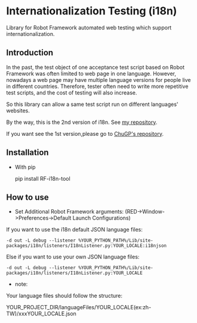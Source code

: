 # Internationalization Testing (i18n)
Library for Robot Framework automated web testing which support internationalization.

Introduction
--------------
In the past, the test object of one acceptance test script based on Robot Framework was often limited to web page in one language. However, nowadays a web page may have multiple language versions for people live in different countries. Therefore, tester often need to write more repetitive test scripts, and the cost of testing will also increase.

So this library can allow a same test script run on different languages' websites.

By the way, this is the 2nd version of i18n. See [my repository](https://github.com/Rexmen/i18n).

If you want see the 1st version,please go to [ChuGP's repository](https://github.com/ChuGP/i18n).

Installation
--------------
* With pip

    pip install RF-i18n-tool

How to use
--------------
* Set Additional Robot Framework arguments: (RED->Window->Preferences->Default Launch Configurations)

If you want to use the i18n default JSON language files:

    -d out -L debug --listener %YOUR_PYTHON_PATH%/Lib/site-packages/i18n/listeners/I18nListener.py:YOUR_LOCALE:i18njson

Else if you want to use your own JSON language files:

    -d out -L debug --listener %YOUR_PYTHON_PATH%/Lib/site-packages/i18n/listeners/I18nListener.py:YOUR_LOCALE

* note:

Your language files should follow the structure:

YOUR_PROJECT_DIR/languageFiles/YOUR_LOCALE(ex:zh-TW)/xxxYOUR_LOCALE.json
